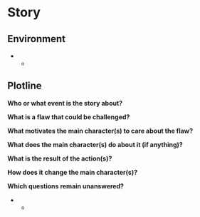 Story
=====

Environment
-----------
 - -


Plotline
--------

**Who or what event is the story about?**  


**What is a flaw that could be challenged?**  


**What motivates the main character(s) to care about the flaw?**  


**What does the main character(s) do about it (if anything)?**  



**What is the result of the action(s)?**  


**How does it change the main character(s)?**  


**Which questions remain unanswered?**  
  - -

